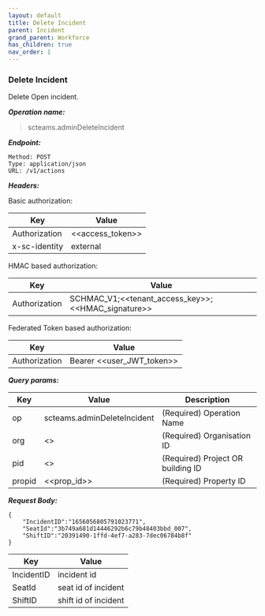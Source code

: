 ```yaml
---
layout: default
title: Delete Incident
parent: Incident
grand_parent: Workforce
has_children: true
nav_order: 1
---
```


### Delete Incident

Delete Open incident.

***Operation name:***

> scteams.adminDeleteIncident

***Endpoint:***

```
Method: POST
Type: application/json
URL: /v1/actions
```

***Headers:***

Basic authorization:

|Key|Value|
|---|---|
|Authorization|<<access_token>>|
|x-sc-identity|external|

HMAC based authorization:

|Key|Value|
|---|---|
|Authorization|SCHMAC_V1;<<tenant_access_key>>;<<HMAC_signature>>|

Federated Token based authorization:

|Key|Value|
|---|---|
|Authorization|Bearer <<user_JWT_token>>|

***Query params:***

| Key | Value | Description |
| --- | ------|-------------|
| op | scteams.adminDeleteIncident | (Required) Operation Name |
| org | <<org>> | (Required) Organisation ID |
| pid | <<pid>> | (Required) Project OR building ID |
| propid | <<prop_id>> | (Required) Property ID |


***Request Body:***

```
{
    "IncidentID":"1656056805791023771",
    "SeatId":"3b749a681d14446292b6c79b48403bbd_007",
    "ShiftID":"20391490-1ffd-4ef7-a283-7dec06784b8f"
}
```

|Key|Value|
|---|---|
|IncidentID|incident id|
|SeatId|seat id of incident|
|ShiftID|shift id of incident|